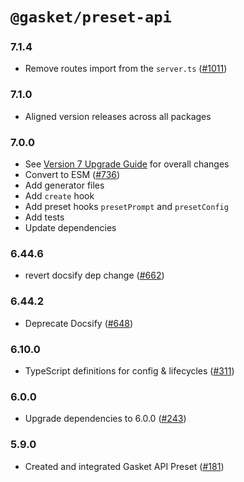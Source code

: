 # `@gasket/preset-api`

### 7.1.4

- Remove routes import from the `server.ts` ([#1011])

### 7.1.0

- Aligned version releases across all packages

### 7.0.0

- See [Version 7 Upgrade Guide] for overall changes
- Convert to ESM ([#736])
- Add generator files
- Add `create` hook
- Add preset hooks `presetPrompt` and `presetConfig`
- Add tests
- Update dependencies

### 6.44.6

- revert docsify dep change ([#662])

### 6.44.2

- Deprecate Docsify ([#648])

### 6.10.0

- TypeScript definitions for config & lifecycles ([#311])

### 6.0.0

- Upgrade dependencies to 6.0.0 ([#243])

### 5.9.0

- Created and integrated Gasket API Preset ([#181])


[Version 7 Upgrade Guide]: /docs/upgrade-to-7.md
[#181]: https://github.com/godaddy/gasket/pull/181
[#243]: https://github.com/godaddy/gasket/pull/243
[#311]: https://github.com/godaddy/gasket/pull/311
[#648]: https://github.com/godaddy/gasket/pull/648
[#662]: https://github.com/godaddy/gasket/pull/662
[#736]: https://github.com/godaddy/gasket/pull/736
[#1011]: https://github.com/godaddy/gasket/pull/1011
